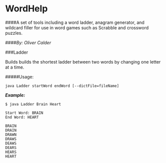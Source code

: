 # WordHelp

####A set of tools including a word ladder, anagram generator, and wildcard filler for use in word games such as Scrabble and crossword puzzles.

####_By: Oliver Calder_

###Ladder

Builds builds the shortest ladder between two words by changing one letter at a time.

#####Usage:

`java Ladder startWord endWord [--dictFile=fileName]`

___Example:___

```
$ java Ladder Brain Heart

Start Word: BRAIN
End Word: HEART

BRAIN
DRAIN
DRAWN
DRAWS
DEAWS
DEARS
HEARS
HEART
```

